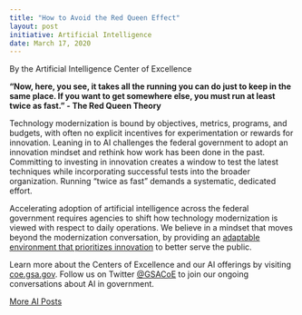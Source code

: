 ```yaml
---
title: "How to Avoid the Red Queen Effect"
layout: post
initiative: Artificial Intelligence
date: March 17, 2020
---
```

By the Artificial Intelligence Center of Excellence

**“Now, here, you see, it takes all the running you can do just to keep in the same place. If you want to get somewhere else, you
must run at least twice as fast.” - The Red Queen Theory**

Technology modernization is bound by objectives, metrics, programs, and budgets, with often no explicit incentives for experimentation 
or rewards for innovation. Leaning in to AI challenges the federal government to adopt an innovation mindset and rethink how 
work has been done in the past. Committing to  investing in innovation creates a window to test the latest techniques while 
incorporating successful tests into the broader organization. Running “twice as fast” demands a systematic, dedicated effort.
 
Accelerating adoption of artificial intelligence across the federal government requires agencies to shift how technology modernization
is viewed with respect to daily operations. We believe in a mindset that moves beyond the modernization conversation, by providing 
an <a href="https://www.gsa.gov/blog/2020/02/20/moving-beyond-modernization-adapt-to-better-serve-the-public">adaptable environment that prioritizes innovation</a> to better serve the public.

Learn more about the Centers of Excellence and our AI offerings by visiting <a href="https://coe.gsa.gov/">coe.gsa.gov</a>. Follow us on Twitter <a href="https://twitter.com/GSACoE">@GSACoE</a> to join our ongoing conversations about AI in government.

<a href="{{site.baseurl}}/coe-ai.html#coe-updates" class="usa-button">More AI Posts</a>
